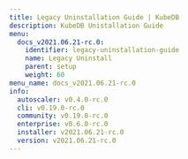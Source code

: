 ```yaml
---
title: Legacy Uninstallation Guide | KubeDB
description: KubeDB Unistallation Guide
menu:
  docs_v2021.06.21-rc.0:
    identifier: legacy-uninstallation-guide
    name: Legacy Uninstall
    parent: setup
    weight: 60
menu_name: docs_v2021.06.21-rc.0
info:
  autoscaler: v0.4.0-rc.0
  cli: v0.19.0-rc.0
  community: v0.19.0-rc.0
  enterprise: v0.6.0-rc.0
  installer: v2021.06.21-rc.0
  version: v2021.06.21-rc.0
---
```


